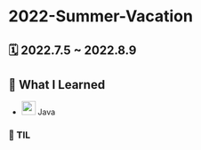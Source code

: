 # 2022-Summer-Vacation

## 🗓 2022.7.5 ~ 2022.8.9


## 📝 What  I Learned
- <img src = https://cdn-icons-png.flaticon.com/512/226/226777.png width = "25" height = "25"> Java 



### 📝 TIL